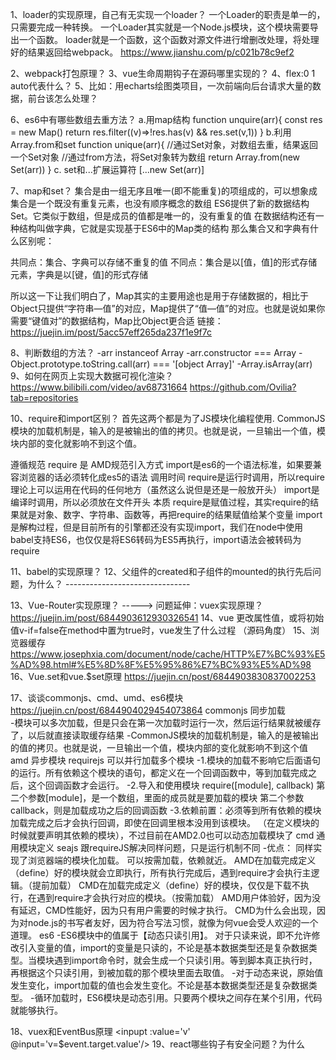 1、loader的实现原理，自己有无实现一个loader？
一个Loader的职责是单一的，只需要完成一种转换。
一个Loader其实就是一个Node.js模块，这个模块需要导出一个函数。
loader就是一个函数，这个函数对源文件进行增删改处理，将处理好的结果返回给webpack。
https://www.jianshu.com/p/c021b78c9ef2

2、webpack打包原理？
3、vue生命周期钩子在源码哪里实现的？
4、flex:0 1 auto代表什么？
5、比如：用echarts绘图类项目，一次前端向后台请求大量的数据，前台该怎么处理？

6、es6中有哪些数组去重方法？
    a.用map结构
    function unquire(arr){
      const res = new Map()
      return res.filter((v)=>!res.has(v) && res.set(v,1))
    }
    b.利用Array.from和set
    function unique(arr){
        //通过Set对象，对数组去重，结果返回一个Set对象
        //通过from方法，将Set对象转为数组
        return Array.from(new Set(arr))
    }
    c. set和...扩展运算符
    [...new Set(arr)]

7、map和set？
集合是由一组无序且唯一(即不能重复)的项组成的，可以想象成集合是一个既没有重复元素，也没有顺序概念的数组
ES6提供了新的数据结构Set。它类似于数组，但是成员的值都是唯一的，没有重复的值
在数据结构还有一种结构叫做字典，它就是实现基于ES6中的Map类的结构
那么集合又和字典有什么区别呢：

共同点：集合、字典可以存储不重复的值
不同点：集合是以[值，值]的形式存储元素，字典是以[键，值]的形式存储

所以这一下让我们明白了，Map其实的主要用途也是用于存储数据的，相比于Object只提供“字符串—值”的对应，Map提供了“值—值”的对应。也就是说如果你需要“键值对”的数据结构，Map比Object更合适
链接：https://juejin.im/post/5acc57eff265da237f1e9f7c

8、判断数组的方法？
  -arr instanceof Array
  -arr.constructor === Array
  -Object.prototype.toString.call(arr) === '[object Array]'
  -Array.isArray(arr)
9、如何在网页上实现大数据可视化渲染？
https://www.bilibili.com/video/av68731664
https://github.com/Ovilia?tab=repositories

10、require和import区别？
首先这两个都是为了JS模块化编程使用.
CommonJS模块的加载机制是，输入的是被输出的值的拷贝。也就是说，一旦输出一个值，模块内部的变化就影响不到这个值。

遵循规范
require 是 AMD规范引入方式
import是es6的一个语法标准，如果要兼容浏览器的话必须转化成es5的语法
调用时间
require是运行时调用，所以require理论上可以运用在代码的任何地方（虽然这么说但是还是一般放开头）
import是编译时调用，所以必须放在文件开头
本质
require是赋值过程，其实require的结果就是对象、数字、字符串、函数等，再把require的结果赋值给某个变量
import是解构过程，但是目前所有的引擎都还没有实现import，我们在node中使用babel支持ES6，也仅仅是将ES6转码为ES5再执行，import语法会被转码为require

11、babel的实现原理？
12、父组件的created和子组件的mounted的执行先后问题，为什么？  -------------------------------

13、Vue-Router实现原理？  -----> 问题延伸：vuex实现原理？
https://juejin.im/post/6844903612930326541
14、vue 更改属性值，或将初始值v-if=false在method中置为true时，vue发生了什么过程 （源码角度）
15、浏览器缓存
https://www.josephxia.com/document/node/cache/HTTP%E7%BC%93%E5%AD%98.html#%E5%8D%8F%E5%95%86%E7%BC%93%E5%AD%98
16、Vue.set和vue.$set原理
https://juejin.cn/post/6844903830837002253

17、谈谈commonjs、cmd、umd、es6模块
https://juejin.cn/post/6844904029454073864
commonjs  同步加载  
  -模块可以多次加载，但是只会在第一次加载时运行一次，然后运行结果就被缓存了，以后就直接读取缓存结果
  -CommonJS模块的加载机制是，输入的是被输出的值的拷贝。也就是说，一旦输出一个值，模块内部的变化就影响不到这个值
amd    异步模块 requirejs    可以并行加载多个模块
  -1.模块的加载不影响它后面语句的运行。所有依赖这个模块的语句，都定义在一个回调函数中，等到加载完成之后，这个回调函数才会运行。
  -2.导入和使用模块
    require([module], callback)
    第二个参数[module]，是一个数组，里面的成员就是要加载的模块
    第二个参数callback，则是加载成功之后的回调函数
  -3.依赖前置：必须等到所有依赖的模块加载完成之后才会执行回调，即使在回调里根本没用到该模块。
          （在定义模块的时候就要声明其依赖的模块），不过目前在AMD2.0也可以动态加载模块了
cmd   通用模块定义 seajs  跟requireJS解决同样问题，只是运行机制不同
  -优点： 同样实现了浏览器端的模块化加载。 可以按需加载，依赖就近。
  AMD在加载完成定义（define）好的模块就会立即执行，所有执行完成后，遇到require才会执行主逻辑。（提前加载）
  CMD在加载完成定义（define）好的模块，仅仅是下载不执行，在遇到require才会执行对应的模块。（按需加载）
  AMD用户体验好，因为没有延迟，CMD性能好，因为只有用户需要的时候才执行。
  CMD为什么会出现，因为对node.js的书写者友好，因为符合写法习惯，就像为何vue会受人欢迎的一个道理。
es6
  -ES6模块中的值属于【动态只读引用】。
    对于只读来说，即不允许修改引入变量的值，import的变量是只读的，不论是基本数据类型还是复杂数据类型。当模块遇到import命令时，就会生成一个只读引用。等到脚本真正执行时，再根据这个只读引用，到被加载的那个模块里面去取值。
  -对于动态来说，原始值发生变化，import加载的值也会发生变化。不论是基本数据类型还是复杂数据类型。
  -循环加载时，ES6模块是动态引用。只要两个模块之间存在某个引用，代码就能够执行。




18、vuex和EventBus原理
<inpupt :value='v' @input='v=$event.target.value'/>
19、react哪些钩子有安全问题？为什么

